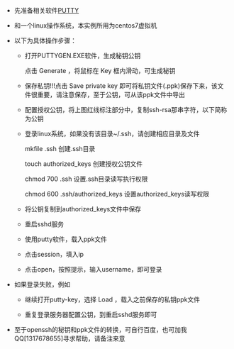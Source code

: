 - 先准备相关软件[PUTTY](https://the.earth.li/~sgtatham/putty/latest/w64/putty.zip ':ignore')

- 和一个linux操作系统，本实例所用为centos7虚拟机

- 以下为具体操作步骤：

  - 打开PUTTYGEN.EXE软件，生成秘钥公钥

    点击 Generate ，将鼠标在 Key 框内滑动，可生成秘钥


  - 保存私钥!!!点击 Save private key 即可将私钥文件(.ppk)保存下来，该文件很重要，请注意保存，至于公钥，可从该ppk文件中导出

  - 配置授权公钥，将上图红线标注部分中，复制ssh-rsa那串字符，以下简称为公钥

  - 登录linux系统，如果没有该目录~/.ssh，请创建相应目录及文件

    mkfile .ssh 											创建.ssh目录

    touch authorized_keys 					   创建授权公钥文件

    chmod 700 .ssh 								   设置.ssh目录读写执行权限

    chmod 600 .ssh/authorized_keys 	 设置authorized_keys读写权限

  - 将公钥复制到authorized_keys文件中保存

  - 重启sshd服务

  - 使用putty软件，载入ppk文件

  - 点击session，填入ip

  - 点击open，按照提示，输入username，即可登录

- 如果登录失败，例如

  - 继续打开putty-key，选择 Load ，载入之前保存的私钥ppk文件

  - 重复登录服务器配置公钥，到重启sshd服务即可
  
    
  
- 至于openssh的秘钥和ppk文件的转换，可自行百度，也可加我QQ[1317678655]寻求帮助，请备注来意